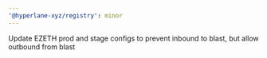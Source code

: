 ```yaml
---
'@hyperlane-xyz/registry': minor
---
```


Update EZETH prod and stage configs to prevent inbound to blast, but allow outbound from blast
